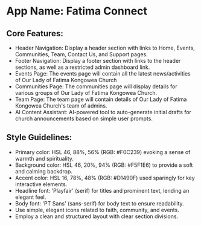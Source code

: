 # **App Name**: Fatima Connect

## Core Features:

- Header Navigation: Display a header section with links to Home, Events, Communities, Team, Contact Us, and Support pages.
- Footer Navigation: Display a footer section with links to the header sections, as well as a restricted admin dashboard link.
- Events Page: The events page will contain all the latest news/activities of Our Lady of Fatima Kongowea Church
- Communities Page: The communities page will display details for various groups of Our Lady of Fatima Kongowea Church.
- Team Page: The team page will contain details of Our Lady of Fatima Kongowea Church's team of admins.
- AI Content Assistant: AI-powered tool to auto-generate initial drafts for church announcements based on simple user prompts.

## Style Guidelines:

- Primary color: HSL 46, 88%, 56% (RGB: #F0C239) evoking a sense of warmth and spirituality.
- Background color: HSL 46, 20%, 94% (RGB: #F5F1E6) to provide a soft and calming backdrop.
- Accent color: HSL 16, 78%, 48% (RGB: #D1490F) used sparingly for key interactive elements.
- Headline font: 'Playfair' (serif) for titles and prominent text, lending an elegant feel.
- Body font: 'PT Sans' (sans-serif) for body text to ensure readability.
- Use simple, elegant icons related to faith, community, and events.
- Employ a clean and structured layout with clear section divisions.